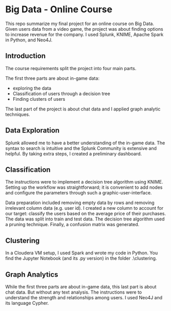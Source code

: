 # Big Data - Online Course

This repo summarize my final project for an online course on Big Data.
Given users data from a video game, the project was about finding options to increase revenue for the company.
I used Splunk, KNIME, Apache Spark in Python, and Neo4J.

## Introduction
The course requirements split the project into four main parts.

The first three parts are about in-game data:
- exploring the data
- Classification of users through a decision tree
- Finding clusters of users

The last part of the project is about chat data and I applied graph analytic techniques.

## Data Exploration

Splunk allowed me to have a better understanding of the in-game data.
The syntax to search is intuitive and the Splunk Community is extensive and helpful.
By taking extra steps, I created a preliminary dashboard.


## Classification

The instructions were to implement a decision tree algorithm using KNIME.
Setting up the workflow was straightforward; it is convenient to add nodes and configure the parameters through 
such a graphic-user-interface.

Data preparation included removing empty data by rows and removing irrelevant column data (e.g. user id).
I created a new column to account for our target: classify the users based on the average price of their purchases.
The data was split into train and test data. The decision tree algorithm used a pruning technique. Finally,
a confusion matrix was generated.


## Clustering

In a Cloudera VM setup, I used Spark and wrote my code in Python.
You find the Jupyter Notebook (and its .py version) in the folder .\clustering.

## Graph Analytics

While the first three parts are about in-game data, this last part is about chat data. But without any text analysis.
The instructions were to understand the strength and relationships among users. I used Neo4J and its language Cypher.



